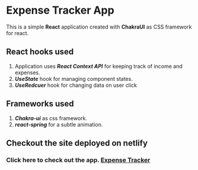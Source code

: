 # Expense Tracker App

This is a simple **React** application created with **ChakraUI** as CSS framework for react.

## React hooks used

1.  Application uses **_React Context API_** for keeping track of income and expenses.
2.  **_UseState_** hook for managing component states.
3.  **_UseRedcuer_** hook for changing data on user click

## Frameworks used

1. **_Chakra-ui_** as css framework.
1. **_react-spring_** for a subtle animation.

## Checkout the site deployed on netlify
### Click here to check out the app. [Expense Tracker](https://nervous-shaw-9ec146.netlify.app/)

